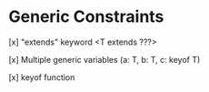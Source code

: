 # Generic Constraints

[x] "extends" keyword
  <T extends ???>

[x] Multiple generic variables
  (a: T, b: T, c: keyof T)

[x] keyof function
  
